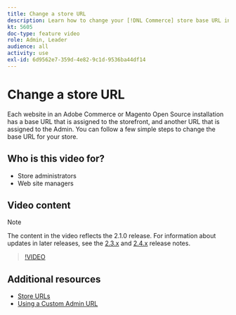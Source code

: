 ```yaml
---
title: Change a store URL
description: Learn how to change your [!DNL Commerce] store base URL in the Admin.
kt: 5605
doc-type: feature video
role: Admin, Leader
audience: all
activity: use
exl-id: 6d9562e7-359d-4e82-9c1d-9536ba44df14
---
```

# Change a store URL

Each website in an Adobe Commerce or Magento Open Source installation has a base URL that is assigned to the storefront, and another URL that is assigned to the Admin. You can follow a few simple steps to change the base URL for your store.

## Who is this video for?

- Store administrators
- Web site managers

## Video content

>[!NOTE]
>
>The content in the video reflects the 2.1.0 release. For information about updates in later releases, see the [2.3.x](https://devdocs.magento.com/guides/v2.3/release-notes/bk-release-notes.html) and [2.4.x](https://devdocs.magento.com/guides/v2.4/release-notes/bk-release-notes.html) release notes.

>[!VIDEO](https://video.tv.adobe.com/v/35488?quality=12&learn=on)

## Additional resources

- [Store URLs](https://docs.magento.com/user-guide/stores/store-urls.html)
- [Using a Custom Admin URL](https://docs.magento.com/user-guide/stores/store-urls-custom-admin.html)
